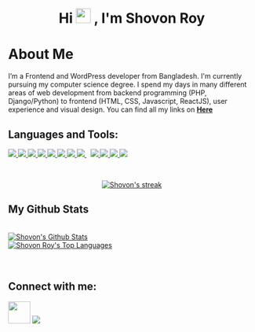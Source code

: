 <h1 align="center">Hi <img src="https://raw.githubusercontent.com/MartinHeinz/MartinHeinz/master/wave.gif" width="30px"> , I'm Shovon Roy</h1>
<!--<h3 align="center">A Passionate Frontend and WordPress Developer</h3> -->


#  About Me

<!--
- 🔭 I’m currently working on **Ajax Projects**

- 🌱 I’m currently learning **OpenGL and GLUT Library**

- 👯 I’m looking to collaborate on **OpenSource Projects**

- 👨‍💻 All of my projects are available at **[My Portfolio Site](https://shhovon.github.io)**

- 📫 How to reach me **hireshovon@gmail.com**

- ⚡ Fun fact **I spend my weekends binge-watching anime**
-->

I’m a Frontend and WordPress developer from Bangladesh. I'm currently pursuing my computer science degree. I spend my days in many different areas of web development from backend programming (PHP, Django/Python) to frontend (HTML, CSS, Javascript, ReactJS), user experience and visual design. You can find all my links on **[Here](https://linktr.ee/shhovon)**  

## Languages and Tools:

<p align="left"> 
    <a href="https://wordpress.org/" target="_blank"> <img src="https://img.icons8.com/color/48/000000/wordpress.png"/> </a>
    <a href="https://www.java.com" target="_blank"> <img src="https://img.icons8.com/color/48/000000/java-coffee-cup-logo.png"/> </a> 
    <a href="https://developer.mozilla.org/en-US/docs/Web/JavaScript" target="_blank"> <img src="https://img.icons8.com/color/48/000000/javascript.png"/> </a> 
    <a href="https://www.w3.org/html/" target="_blank"> <img src="https://img.icons8.com/color/48/000000/html-5.png"/> </a> 
    <a href="https://www.w3schools.com/css/" target="_blank"> <img src="https://img.icons8.com/color/48/000000/css3.png"/> </a> 
    <a href="https://getbootstrap.com" target="_blank"> <img src="https://img.icons8.com/color/48/000000/bootstrap.png"/> </a> 
    <a href="https://www.python.org" target="_blank"> <img src="https://img.icons8.com/color/48/000000/python.png"/> </a> 
    <a style="padding-right:8px;" href="https://www.mysql.com/" target="_blank"> <img src="https://img.icons8.com/fluent/50/000000/mysql-logo.png"/> </a>  
    <a href="https://git-scm.com/" target="_blank"> <img src="https://img.icons8.com/color/48/000000/git.png"/> </a> 
    <a href="https://php.net" target="_blank"> <img src="https://img.icons8.com/officel/64/000000/php-logo.png"/> </a>
    <a href="https://docs.microsoft.com/en-us/dotnet/csharp/" target="_blank"> <img src="https://img.icons8.com/color/48/000000/c-sharp-logo.png"/> </a>
      <a href="https://docs.microsoft.com/en-us/cpp/?view=msvc-160" target="_blank"> <img src="https://img.icons8.com/color/48/000000/c-plus-plus-logo.png"/> </a>

</p>

<br/>

<p align="center">
    <a href="https://github.com/shhovon/github-readme-streak-stats">
        <img title= Get streak stats for your profile at git.io/streak-stats" alt="Shovon's streak" src="https://github-readme-streak-stats.herokuapp.com/?user=shhovon&theme=black-ice&hide_border=true&stroke=0000&background=060A0CD0"/>
    </a>
</p>

##  My Github Stats

  <br/>
    <a href="https://github.com/shhovon/github-readme-stats"><img alt="Shovon's Github Stats" src="https://github-readme-stats.vercel.app/api?username=shhovon&show_icons=true&count_private=true&theme=react&hide_border=true&bg_color=0D1117" /></a><br/>
  <a href="https://github.com/shhovon/github-readme-stats"><img alt="Shovon Roy's Top Languages" src="https://github-readme-stats.vercel.app/api/top-langs/?username=shhovon&langs_count=8&count_private=true&layout=compact&theme=react&hide_border=true&bg_color=0D1117" /></a>
  <br/>


<br/>
<br/>



## Connect with me:
<p align="left">


<a href = "https://www.fiverr.com/shhovon/"><img src="https://img.icons8.com/clouds/100/000000/fiverr.png" width="45" 
     height="45"/></a>
<a href = "https://www.instagram.com/shhovon/"><img src="https://img.icons8.com/fluent/48/000000/instagram-new.png"/></a>

</p>

<!-- ## ❤ Views and Followers
<a href="https://github.com/Meghna-DAS/github-profile-views-counter">
    <img src="https://komarev.com/ghpvc/?username=shhovon">
</a>  -->
